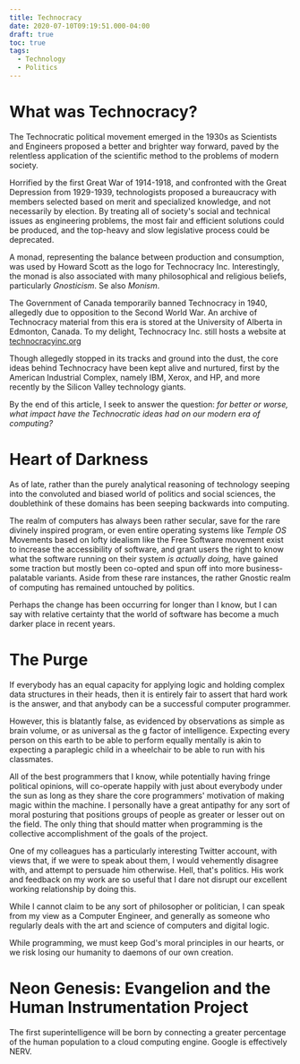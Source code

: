 ```yaml
---
title: Technocracy
date: 2020-07-10T09:19:51.000-04:00
draft: true
toc: true
tags:
  - Technology
  - Politics
---
```


# What was Technocracy?

The Technocratic political movement emerged in the 1930s as Scientists and
Engineers proposed a better and brighter way forward, paved by the relentless
application of the scientific method to the problems of modern society.

Horrified by the first Great War of 1914-1918, and confronted with the Great
Depression from 1929-1939, technologists proposed a bureaucracy with members
selected based on merit and specialized knowledge, and not necessarily by
election. By treating all of society's social and technical issues as
engineering problems, the most fair and efficient solutions could be produced,
and the top-heavy and slow legislative process could be deprecated.

A monad, representing the balance between production and consumption, was used
by Howard Scott as the logo for Technocracy Inc. Interestingly, the monad is
also associated with many philosophical and religious beliefs, particularly
_Gnosticism_. Se also _Monism_.

The Government of Canada temporarily banned Technocracy in 1940, allegedly due
to opposition to the Second World War. An archive of Technocracy material from
this era is stored at the University of Alberta in Edmonton, Canada. To my
delight, Technocracy Inc. still hosts a website at
[technocracyinc.org](https://www.technocracyinc.org/)

Though allegedly stopped in its tracks and ground into the dust, the core ideas
behind Technocracy have been kept alive and nurtured, first by the American
Industrial Complex, namely IBM, Xerox, and HP, and more recently by the Silicon
Valley technology giants.


By the end of this article, I seek to answer the question: _for better or worse,
what impact have the Technocratic ideas had on our modern era of computing?_


# Heart of Darkness 

As of late, rather than the purely analytical reasoning of technology seeping
into the convoluted and biased world of politics and social sciences, the
doublethink of these domains has been seeping backwards into computing.

The realm of computers has always been rather secular, save for the rare
divinely inspired program, or even entire operating systems like _Temple OS_
Movements based on lofty idealism like the Free Software movement exist to
increase the accessibility of software, and grant users the right to know what
the software running on their system _is actually doing,_ have gained some
traction but mostly been co-opted and spun off into more business-palatable
variants. Aside from these rare instances, the rather Gnostic realm of computing has remained untouched by politics.

Perhaps the change has been occurring for longer than I know, but I can say with
relative certainty that the world of software has become a much darker place in
recent years.


# The Purge 

If everybody has an equal capacity for applying logic and holding complex data
structures in their heads, then it is entirely fair to assert that hard work is
the answer, and that anybody can be a successful computer programmer.

However, this is blatantly false, as evidenced by observations as simple as
brain volume, or as universal as the g factor of intelligence. Expecting every
person on this earth to be able to perform equally mentally is akin to expecting
a paraplegic child in a wheelchair to be able to run with his classmates.

All of the best programmers that I know, while potentially having fringe
political opinions, will co-operate happily with just about everybody under the
sun as long as they share the core programmers' motivation of making magic
within the machine. I personally have a great antipathy for any sort of moral
posturing that positions groups of people as greater or lesser out on the field.
The only thing that should matter when programming is the collective
accomplishment of the goals of the project.

One of my colleagues has a particularly interesting Twitter account, with views
that, if we were to speak about them, I would vehemently disagree with, and
attempt to persuade him otherwise. Hell, that's politics. His work and feedback
on my work are so useful that I dare not disrupt our excellent working
relationship by doing this.

While I cannot claim to be any sort of philosopher or politician, I can speak
from my view as a Computer Engineer, and generally as someone who regularly
deals with the art and science of computers and digital logic.

While programming, we must keep God's moral principles in our hearts, or we risk
losing our humanity to daemons of our own creation.

# Neon Genesis: Evangelion and the Human Instrumentation Project

The first superintelligence will be born by connecting a greater percentage of
the human population to a cloud computing engine. Google is effectively NERV.
